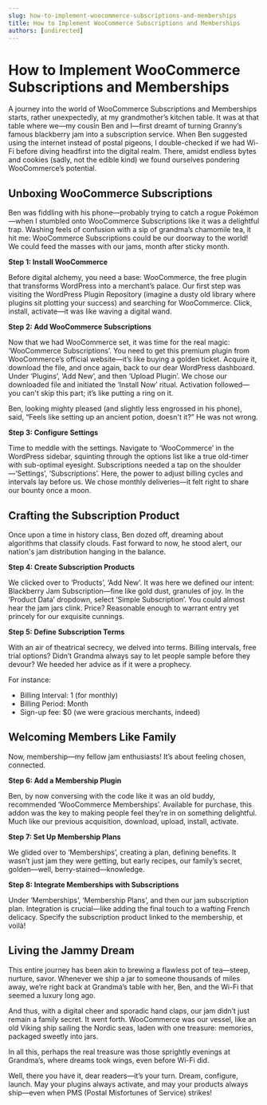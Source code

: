```yaml
---
slug: how-to-implement-woocommerce-subscriptions-and-memberships
title: How to Implement WooCommerce Subscriptions and Memberships
authors: [undirected]
---
```



# How to Implement WooCommerce Subscriptions and Memberships

A journey into the world of WooCommerce Subscriptions and Memberships starts, rather unexpectedly, at my grandmother’s kitchen table. It was at that table where we—my cousin Ben and I—first dreamt of turning Granny’s famous blackberry jam into a subscription service. When Ben suggested using the internet instead of postal pigeons, I double-checked if we had Wi-Fi before diving headfirst into the digital realm. There, amidst endless bytes and cookies (sadly, not the edible kind) we found ourselves pondering WooCommerce’s potential.

## Unboxing WooCommerce Subscriptions

Ben was fiddling with his phone—probably trying to catch a rogue Pokémon—when I stumbled onto WooCommerce Subscriptions like it was a delightful trap. Washing feels of confusion with a sip of grandma’s chamomile tea, it hit me: WooCommerce Subscriptions could be our doorway to the world! We could feed the masses with our jams, month after sticky month.

**Step 1: Install WooCommerce**

Before digital alchemy, you need a base: WooCommerce, the free plugin that transforms WordPress into a merchant’s palace. Our first step was visiting the WordPress Plugin Repository (imagine a dusty old library where plugins sit plotting your success) and searching for WooCommerce. Click, install, activate—it was like waving a digital wand.

**Step 2: Add WooCommerce Subscriptions**

Now that we had WooCommerce set, it was time for the real magic: ‘WooCommerce Subscriptions’. You need to get this premium plugin from WooCommerce’s official website—it’s like buying a golden ticket. Acquire it, download the file, and once again, back to our dear WordPress dashboard. Under ‘Plugins’, ‘Add New’, and then ‘Upload Plugin’. We chose our downloaded file and initiated the ‘Install Now’ ritual. Activation followed—you can't skip this part; it’s like putting a ring on it.

Ben, looking mighty pleased (and slightly less engrossed in his phone), said, “Feels like setting up an ancient potion, doesn't it?” He was not wrong.

**Step 3: Configure Settings**

Time to meddle with the settings. Navigate to ‘WooCommerce’ in the WordPress sidebar, squinting through the options list like a true old-timer with sub-optimal eyesight. Subscriptions needed a tap on the shoulder—‘Settings’, ‘Subscriptions’. Here, the power to adjust billing cycles and intervals lay before us. We chose monthly deliveries—it felt right to share our bounty once a moon. 

## Crafting the Subscription Product

Once upon a time in history class, Ben dozed off, dreaming about algorithms that classify clouds. Fast forward to now, he stood alert, our nation's jam distribution hanging in the balance.

**Step 4: Create Subscription Products**

We clicked over to ‘Products’, ‘Add New’. It was here we defined our intent: Blackberry Jam Subscription—fine like gold dust, granules of joy. In the ‘Product Data’ dropdown, select ‘Simple Subscription’. You could almost hear the jam jars clink. Price? Reasonable enough to warrant entry yet princely for our exquisite cunnings.

**Step 5: Define Subscription Terms**

With an air of theatrical secrecy, we delved into terms. Billing intervals, free trial options? Didn’t Grandma always say to let people sample before they devour? We heeded her advice as if it were a prophecy.

For instance:
- Billing Interval: 1 (for monthly)
- Billing Period: Month
- Sign-up fee: $0 (we were gracious merchants, indeed)

## Welcoming Members Like Family

Now, membership—my fellow jam enthusiasts! It’s about feeling chosen, connected. 

**Step 6: Add a Membership Plugin**

Ben, by now conversing with the code like it was an old buddy, recommended ‘WooCommerce Memberships’. Available for purchase, this addon was the key to making people feel they’re in on something delightful. Much like our previous acquisition, download, upload, install, activate. 

**Step 7: Set Up Membership Plans**

We glided over to ‘Memberships’, creating a plan, defining benefits. It wasn’t just jam they were getting, but early recipes, our family’s secret, golden—well, berry-stained—knowledge. 

**Step 8: Integrate Memberships with Subscriptions**

Under ‘Memberships’, ‘Membership Plans’, and then our jam subscription plan. Integration is crucial—like adding the final touch to a wafting French delicacy. Specify the subscription product linked to the membership, et voilà!

## Living the Jammy Dream

This entire journey has been akin to brewing a flawless pot of tea—steep, nurture, savor. Whenever we ship a jar to someone thousands of miles away, we’re right back at Grandma’s table with her, Ben, and the Wi-Fi that seemed a luxury long ago.

And thus, with a digital cheer and sporadic hand claps, our jam didn’t just remain a family secret. It went forth. WooCommerce was our vessel, like an old Viking ship sailing the Nordic seas, laden with one treasure: memories, packaged sweetly into jars.

In all this, perhaps the real treasure was those sprightly evenings at Grandma’s, where dreams took wings, even before Wi-Fi did.

Well, there you have it, dear readers—it’s your turn. Dream, configure, launch. May your plugins always activate, and may your products always ship—even when PMS (Postal Misfortunes of Service) strikes!
